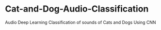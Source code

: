# Cat-and-Dog-Audio-Classification
Audio Deep Learning Classification of sounds of Cats and Dogs Using CNN
